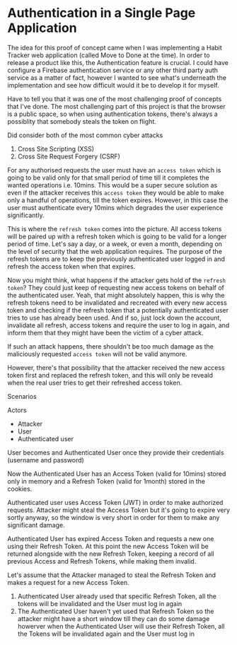 # Authentication in a Single Page Application

The idea for this proof of concept came when I was implementing a Habit Tracker web application (called Move to Done at the time). In order to release a product like this, the Authentication feature is crucial. I could have configure a Firebase authentication service or any other third party auth service as a matter of fact, however I wanted to see what's underneath the implementation and see how difficult would it be to develop it for myself.

Have to tell you that it was one of the most challenging proof of concepts that I've done. The most challenging part of this project is that the browser is a public space, so when using authentication tokens, there's always a possiblity that somebody steals the token on flight.

Did consider both of the most common cyber attacks

1. Cross Site Scripting (XSS)
2. Cross Site Request Forgery (CSRF)

For any authorised requests the user must have an `access token` which is going to be valid only for that small period of time till it completes the wanted operations i.e. 10mins. This would be a super secure solution as even if the attacker receives this `access token` they would be able to make only a handful of operations, till the token expires.
However, in this case the user must authenticate every 10mins which degrades the user experience significantly.

This is where the `refresh token` comes into the picture. All access tokens will be paired up with a refresh token which is going to be valid for a longer period of time. Let's say a day, or a week, or even a month, depending on the level of security that the web application requires. The purpose of the refresh tokens are to keep the previously authenticated user logged in and refresh the access token when that expires.

Now you might think, what happens if the attacker gets hold of the `refresh token`? They could just keep of requesting new access tokens on behalf of the authenticated user. Yeah, that might absolutely happen, this is why the refresh tokens need to be invalidated and recreated with every new access token and checking if the refresh token that a potentially authenticated user tries to use has already been used. And if so, just lock down the account, invalidate all refresh, access tokens and require the user to log in again, and inform them that they might have been the victim of a cyber attack.

If such an attack happens, there shouldn't be too much damage as the maliciously requested `access token` will not be valid anymore.

However, there's that possibility that the attacker received the new access token first and replaced the refresh token, and this will only be reveald when the real user tries to get their refreshed access token.

Scenarios

Actors

- Attacker
- User
- Authenticated user

User becomes and Authenticated User once they provide their credentials (username and password)

Now the Authenticated User has an Access Token (valid for 10mins) stored only in memory and a Refresh Token (valid for 1month) stored in the cookies.

Authenticated user uses Access Token (JWT) in order to make authorized requests.
Attacker might steal the Access Token but it's going to expire very sortly anyway, so the window is very short in order for them to make any significant damage.

Authenticated User has expired Access Token and requests a new one using their Refresh Token. At this point the new Access Token will be returned alongside with the new Refresh Token, keeping a record of all previous Access and Refresh Tokens, while making them invalid.

Let's assume that the Attacker managed to steal the Refresh Token and makes a request for a new Access Token.

1. Authenticated User already used that specific Refresh Token, all the tokens will be invalidated and the User must log in again
2. The Authenticated User haven't yet used that Refresh Token so the attacker might have a short window till they can do some damage howerver when the Authenticated User will use their Refresh Token, all the Tokens will be invalidated again and the User must log in
